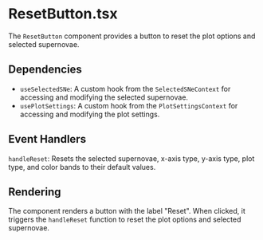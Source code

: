 # ResetButton.tsx

The `ResetButton` component provides a button to reset the plot options and selected supernovae.

## Dependencies
- `useSelectedSNe`: A custom hook from the `SelectedSNeContext` for accessing and modifying the selected supernovae.
- `usePlotSettings`: A custom hook from the `PlotSettingsContext` for accessing and modifying the plot settings.

## Event Handlers
`handleReset`: Resets the selected supernovae, x-axis type, y-axis type, plot type, and color bands to their default values.

## Rendering
The component renders a button with the label "Reset". When clicked, it triggers the `handleReset` function to reset the plot options and selected supernovae.